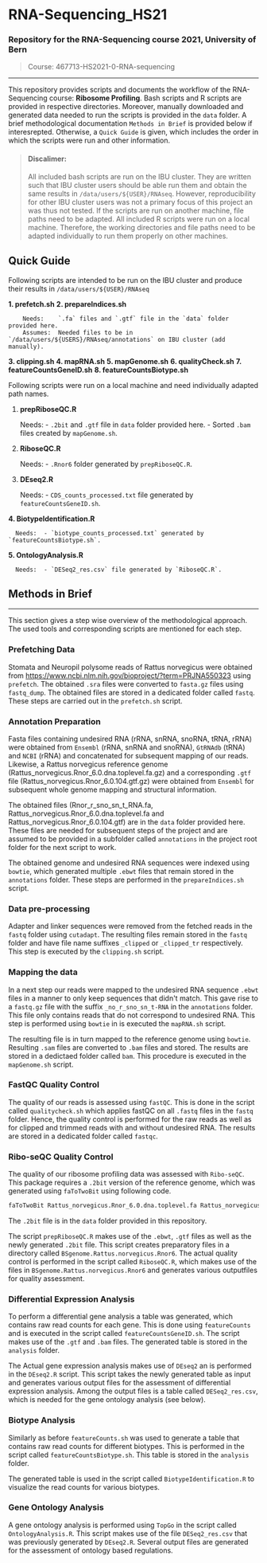 # RNA-Sequencing_HS21

### Repository for the RNA-Sequencing course 2021, University of Bern 
> Course: 467713-HS2021-0-RNA-sequencing

---

This repository provides scripts and documents the workflow of the RNA-Sequencing course: **Ribosome Profiling**.
Bash scripts and R scripts are provided in respective directories. Moreover, manually downloaded and generated data needed to run the scripts is provided in the `data` folder. A brief methodological documentation `Methods in Brief` is provided below if interesrepted. Otherwise, a `Quick Guide` is given, which includes the order in which the scripts were run and other information. 

> #### Discalimer: 
> All included bash scripts are run on the IBU cluster. They are written such that IBU cluster users should be able run them and obtain the same results in `/data/users/${USER}/RNAseq`. However, reproducibility for other IBU cluster users was not a primary focus of this project an was thus not tested. If the scripts are run on another machine, file paths need to be adapted. 
> All included R scripts were run on a local machine. Therefore, the working directories and file paths need to be adapted individually to run them properly on other machines.     

## Quick Guide
Following scripts are intended to be run on the IBU cluster and produce their results in `/data/users/${USER}/RNAseq`

  **1. prefetch.sh**
  **2. prepareIndices.sh**
  
        Needs:    `.fa` files and `.gtf` file in the `data` folder provided here.
        Assumes:  Needed files to be in `/data/users/${USERS}/RNAseq/annotations` on IBU cluster (add manually). 

  **3. clipping.sh**
  **4. mapRNA.sh**
  **5. mapGenome.sh**
  **6. qualityCheck.sh**
  **7. featureCountsGeneID.sh**
  **8. featureCountsBiotype.sh**

Following scripts were run on a local machine and need individually adapted path names.
  
  1. **prepRiboseQC.R**
  
      Needs:  - `.2bit` and `.gtf` file in `data` folder provided here.
              - Sorted `.bam` files created by `mapGenome.sh`.
                
  2. **RiboseQC.R**
      
      Needs:  - `.Rnor6` folder generated by `prepRiboseQC.R`.
        
  3. **DEseq2.R**
      
      Needs:  - `CDS_counts_processed.txt` file generated by `featureCountsGeneID.sh`.
        
  **4. BiotypeIdentification.R**
      
      Needs:  - `biotype_counts_processed.txt` generated by `featureCountsBiotype.sh`.
        
  **5. OntologyAnalysis.R**
      
      Needs:  - `DESeq2_res.csv` file generated by `RiboseQC.R`.
  
## Methods in Brief
---
This section gives a step wise overview of the methodological approach. The used tools and corresponding scripts are mentioned for each step. 

### Prefetching Data
Stomata and Neuropil polysome reads of Rattus norvegicus were obtained from https://www.ncbi.nlm.nih.gov/bioproject/?term=PRJNA550323 using `prefetch`. The obtained `.sra` files were converted to `fasta.gz` files using `fastq_dump`. The obtained files are stored in a dedicated folder called `fastq`. These steps are carried out in the `prefetch.sh` script.

### Annotation Preparation
Fasta files containing undesired RNA (rRNA, snRNA, snoRNA, tRNA, rRNA) were obtained from `Ensembl` (rRNA, snRNA and snoRNA), `GtRNAdb` (tRNA) and `NCBI` (rRNA) and concatenated for subsequent mapping of our reads. Likewise, a Rattus norvegicus reference genome (Rattus_norvegicus.Rnor_6.0.dna.toplevel.fa.gz)  and a corresponding `.gtf` file (Rattus_norvegicus.Rnor_6.0.104.gtf.gz) were obtained from `Ensembl` for subsequent whole genome mapping and structural information.

The obtained files (Rnor_r_sno_sn_t_RNA.fa, Rattus_norvegicus.Rnor_6.0.dna.toplevel.fa and Rattus_norvegicus.Rnor_6.0.104.gtf) are in the `data` folder provided here. These files are needed for subsequent steps of the project and are assumed to be provided in a subfolder called `annotations` in the project root folder for the next script to work.

The obtained genome and undesired RNA sequences were indexed using `bowtie`, which generated multiple `.ebwt` files that remain stored in the `annotations` folder. These steps are performed in the `prepareIndices.sh` script.

### Data pre-processing
Adapter and linker sequences were removed from the fetched reads in the `fastq` folder using `cutadapt`. The resulting files remain stored in the `fastq` folder and have file name suffixes `_clipped` or `_clipped_tr` respectively. This step is executed by the `clipping.sh` script.

### Mapping the data
In a next step our reads were mapped to the undesired RNA sequence `.ebwt` files in a manner to only keep sequences that didn't match. This gave rise to a `fastq.gz` file with the suffix `_no_r_sno_sn_t-RNA` in the `annotations` folder. This file only contains reads that do not correspond to undesired RNA. This step is performed using `bowtie` in is executed the `mapRNA.sh` script.

The resulting file is in turn mapped to the reference genome using `bowtie`. Resulting `.sam` files are converted to `.bam` files and stored. The results are stored in a dedictaed folder called `bam`. This procedure is executed in the `mapGenome.sh` script. 

### FastQC Quality Control
The quality of our reads is assessed using `fastQC`. This is done in the script called `qualitycheck.sh` which applies fastQC on all `.fastq` files in the `fastq` folder. Hence, the quality control is performed for the raw reads as well as for clipped and trimmed reads with and without undesired RNA.  The results are stored in a dedicated folder called `fastqc`. 

### Ribo-seQC Quality Control
The quality of our ribosome profiling data was assessed with `Ribo-seQC`. This package requires a `.2bit` version of the reference genome, which was generated using `faToTwoBit` using following code. 

```bash
faToTwoBit Rattus_norvegicus.Rnor_6.0.dna.toplevel.fa Rattus_norvegicus.Rnor_6.0.dna.toplevel.2bit
```
The `.2bit` file is in the `data` folder provided in this repository.

The script `prepRiboseQC.R` makes use of the `.ebwt`, `.gtf` files as well as the newly generated `.2bit` file. This script creates preparatory files in a directory called `BSgenome.Rattus.norvegicus.Rnor6`. The actual quality control is performed in the script called `RiboseQC.R`, which makes use of the files in `BSgenome.Rattus.norvegicus.Rnor6` and generates various outputfiles for quality assessment.

### Differential Expression Analysis
To perform a differential gene analysis a table was generated, which contains raw read counts for each gene. This is done using `featureCounts` and is executed in the script called `featureCountsGeneID.sh`. The script makes use of the `.gtf` and `.bam` files. The generated table is stored in the `analysis` folder. 

The Actual gene expression analysis makes use of `DEseq2` an is performed in the `DEseq2.R` script. This script takes the newly generated table as input and generates various output files for the assessment of differential expression analysis. Among the output files is a table called `DESeq2_res.csv`, which is needed for the gene ontology analysis (see below). 

### Biotype Analysis
Similarly as before `featureCounts.sh` was used to generate a table that contains raw read counts for different biotypes. This is performed in the script called `featureCountsBiotype.sh`. This table is stored in the `analysis` folder.

The generated table is used in the script called `BiotypeIdentification.R` to visualize the read counts for various biotypes.

### Gene Ontology Analysis
A gene ontology analysis is performed using `TopGo` in the script called `OntologyAnalysis.R`. This script makes use of the file `DESeq2_res.csv` that was previously generated by `DEseq2.R`. Several output files are generated for the assessment of ontology based regulations. 
